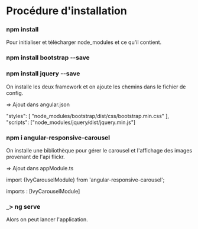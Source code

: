 # Procédure d'installation

### npm install

Pour initialiser et télécharger node_modules et ce qu'il contient.

### npm install bootstrap --save 

### npm install jquery --save

On installe les deux framework et on ajoute les chemins dans le fichier de config.

=> Ajout dans angular.json

"styles": [
              "node_modules/bootstrap/dist/css/bootstrap.min.css"
            ],
"scripts": ["node_modules/jquery/dist/jquery.min.js"]


### npm i angular-responsive-carousel

On installe une bibliothèque pour gérer le carousel et l'affichage des images provenant de l'api flickr.

=> Ajout dans appModule.ts

import {IvyCarouselModule} from 'angular-responsive-carousel';

imports : [IvyCarouselModule]

### _> ng serve

Alors on peut lancer l'application.
